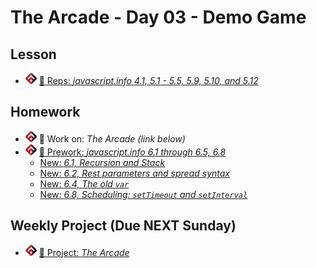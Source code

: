 # The Arcade - Day 03 - Demo Game

## Lesson
<!-- - ![FSA](/logo.png) [📺 Lecture]() -->
<!-- - ![FSA](/logo.png) [👾 Demo Code - JS](demo.js) -->
- ![FSA](/logo.png) [🔬 Reps: *javascript.info 4.1, 5.1 - 5.5, 5.9, 5.10, and 5.12*](https://javascript.info/object)

## Homework
- ![FSA](/logo.png) 🔬 Work on: *The Arcade (link below)*
- ![FSA](/logo.png) [📖 Prework: *javascript.info 6.1 through 6.5, 6.8*](https://javascript.info/recursion)
  - [New: *6.1, Recursion and Stack*](https://javascript.info/recursion)
  - [New: *6.2, Rest parameters and spread syntax*](https://javascript.info/rest-parameters-spread)
  - [New: *6.4, The old `var`*](https://javascript.info/var)
  - [New: *6.8, Scheduling: `setTimeout` and `setInterval`*](https://javascript.info/settimeout-setinterval)

## Weekly Project (Due NEXT Sunday)
- ![FSA](/logo.png) [🔬 Project: *The Arcade*](https://learn.fullstackacademy.com/workshop/5e5c090ee91ce200041c09a9/landing)
